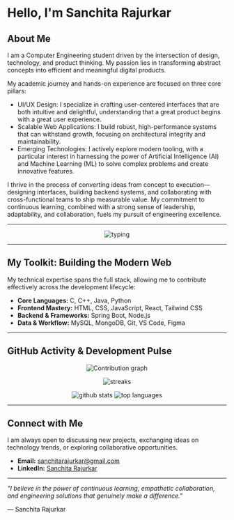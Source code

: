 # Hello, I'm Sanchita Rajurkar

## About Me

I am a Computer Engineering student driven by the intersection of design, technology, and product thinking. My passion lies in transforming abstract concepts into efficient and meaningful digital products.

My academic journey and hands-on experience are focused on three core pillars:

  * UI/UX Design: I specialize in crafting user-centered interfaces that are both intuitive and delightful, understanding that a great product begins with a great user experience.
  * Scalable Web Applications: I build robust, high-performance systems that can withstand growth, focusing on architectural integrity and maintainability.
  * Emerging Technologies: I actively explore modern tooling, with a particular interest in harnessing the power of Artificial Intelligence (AI) and Machine Learning (ML) to solve complex problems and create innovative features.

I thrive in the process of converting ideas from concept to execution—designing interfaces, building backend systems, and collaborating with cross-functional teams to ship measurable value. My commitment to continuous learning, combined with a strong sense of leadership, adaptability, and collaboration, fuels my pursuit of engineering excellence.

---

<p align="center">
  <img src="https://readme-typing-svg.herokuapp.com?font=Roboto&size=24&pause=1000&color=222222&width=700&lines=UI%20%26%20UX;Scalable%20Web%20Apps;AI%20%26%20ML;Product%20Thinking" alt="typing"/>
</p>

---

## My Toolkit: Building the Modern Web

My technical expertise spans the full stack, allowing me to contribute effectively across the development lifecycle:

  * **Core Languages:** C, C++, Java, Python
  * **Frontend Mastery:** HTML, CSS, JavaScript, React, Tailwind CSS
  * **Backend & Frameworks:** Spring Boot, Node.js
  * **Data & Workflow:** MySQL, MongoDB, Git, VS Code, Figma

---

## GitHub Activity & Development Pulse

<p align="center">
  <img src="https://activity-graph.herokuapp.com/graph?username=YOUR_USERNAME&theme=github" alt="Contribution graph" />
</p>

<p align="center">
  <img src="https://github-readme-streak-stats.herokuapp.com/?user=YOUR_USERNAME&theme=default&hide_border=true" alt="streaks" />
</p>

<p align="center">
  <img src="https://github-readme-stats.vercel.app/api?username=YOUR_USERNAME&show_icons=true&theme=default" alt="github stats" />
  <img src="https://github-readme-stats.vercel.app/api/top-langs/?username=YOUR_USERNAME&layout=compact&theme=default" alt="top languages" />
</p>

---

## Connect with Me

I am always open to discussing new projects, exchanging ideas on technology trends, or exploring collaborative opportunities.

  * **Email:** sanchitarajurkar@gmail.com
  * **LinkedIn:** [Sanchita Rajurkar](https://www.linkedin.com/in/sanchita-rajurkar-840180297)

---

*"I believe in the power of continuous learning, empathetic collaboration, and engineering solutions that genuinely make a difference."*

— Sanchita Rajurkar
